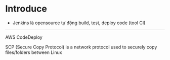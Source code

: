 # Introduce
- Jenkins là opensource tự động build, test, deploy code (tool CI)






---
AWS CodeDeploy

SCP (Secure Copy Protocol) is a network protocol used to securely copy files/folders between Linux




